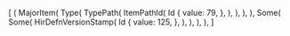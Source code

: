 [
    (
        MajorItem(
            Type(
                TypePath(
                    ItemPathId(
                        Id {
                            value: 79,
                        },
                    ),
                ),
            ),
        ),
        Some(
            Some(
                HirDefnVersionStamp(
                    Id {
                        value: 125,
                    },
                ),
            ),
        ),
    ),
]